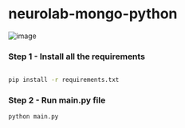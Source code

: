 # neurolab-mongo-python

![image](https://user-images.githubusercontent.com/57321948/196933065-4b16c235-f3b9-4391-9cfe-4affcec87c35.png)

### Step 1 - Install all the requirements

```bash

pip install -r requirements.txt
```

### Step 2 - Run main.py file 

```bash
python main.py
```
